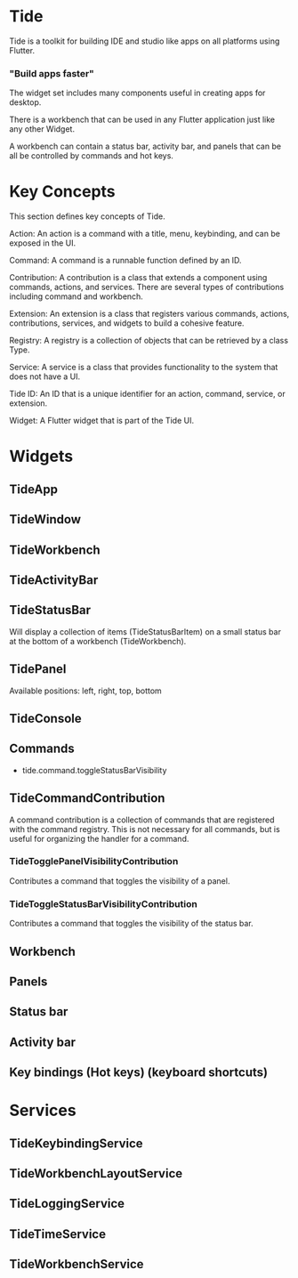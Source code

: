 # Tide

Tide is a toolkit for building IDE and studio like apps on all platforms using Flutter.

### "Build apps faster"

The widget set includes many components useful in creating apps for desktop.

There is a workbench that can be used in any Flutter application just like any other Widget.

A workbench can contain a status bar, activity bar, and panels that can be all be controlled by commands and hot keys.

# Key Concepts

This section defines key concepts of Tide.

Action: An action is a command with a title, menu, keybinding, and can be exposed in the UI.

Command: A command is a runnable function defined by an ID.

Contribution: A contribution is a class that extends a component using commands, actions, and services. There are several types of contributions including command and workbench.

Extension: An extension is a class that registers various commands, actions, contributions, services, and widgets to build a cohesive feature.

Registry: A registry is a collection of objects that can be retrieved by a class Type.

Service: A service is a class that provides functionality to the system that does not have a UI.

Tide ID: An ID that is a unique identifier for an action, command, service, or extension.

Widget: A Flutter widget that is part of the Tide UI.

# Widgets

## TideApp

## TideWindow

## TideWorkbench

## TideActivityBar

## TideStatusBar

Will display a collection of items (TideStatusBarItem) on a small status bar at the bottom of a workbench (TideWorkbench).

## TidePanel

Available positions: left, right, top, bottom

## TideConsole

## Commands

- tide.command.toggleStatusBarVisibility

## TideCommandContribution

A command contribution is a collection of commands that are registered with the command registry. This is not necessary for all commands, but is useful for organizing the handler for a command.

### TideTogglePanelVisibilityContribution

Contributes a command that toggles the visibility of a panel.

### TideToggleStatusBarVisibilityContribution

Contributes a command that toggles the visibility of the status bar.

## Workbench

## Panels

## Status bar

## Activity bar

## Key bindings (Hot keys) (keyboard shortcuts)

# Services

## TideKeybindingService

## TideWorkbenchLayoutService

## TideLoggingService

## TideTimeService

## TideWorkbenchService